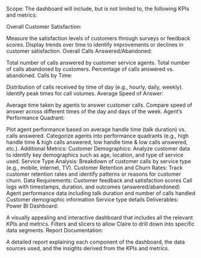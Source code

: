 Scope:
The dashboard will include, but is not limited to, the following KPIs and metrics:

Overall Customer Satisfaction:

Measure the satisfaction levels of customers through surveys or feedback scores.
Display trends over time to identify improvements or declines in customer satisfaction.
Overall Calls Answered/Abandoned:

Total number of calls answered by customer service agents.
Total number of calls abandoned by customers.
Percentage of calls answered vs. abandoned.
Calls by Time:

Distribution of calls received by time of day (e.g., hourly, daily, weekly).
Identify peak times for call volumes.
Average Speed of Answer:

Average time taken by agents to answer customer calls.
Compare speed of answer across different times of the day and days of the week.
Agent’s Performance Quadrant:

Plot agent performance based on average handle time (talk duration) vs. calls answered.
Categorize agents into performance quadrants (e.g., high handle time & high calls answered, low handle time & low calls answered, etc.).
Additional Metrics:
Customer Demographics:
Analyze customer data to identify key demographics such as age, location, and type of service used.
Service Type Analysis:
Breakdown of customer calls by service type (e.g., mobile, internet, TV).
Customer Retention and Churn Rates:
Track customer retention rates and identify patterns or reasons for customer churn.
Data Requirements:
Customer feedback and satisfaction scores
Call logs with timestamps, duration, and outcomes (answered/abandoned)
Agent performance data including talk duration and number of calls handled
Customer demographic information
Service type details
Deliverables:
Power BI Dashboard:

A visually appealing and interactive dashboard that includes all the relevant KPIs and metrics.
Filters and slicers to allow Claire to drill down into specific data segments.
Report Documentation:

A detailed report explaining each component of the dashboard, the data sources used, and the insights derived from the KPIs and metrics.
